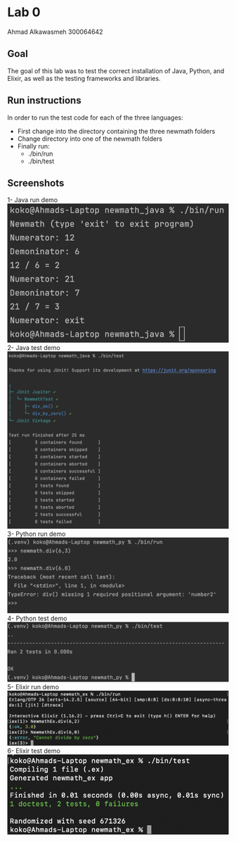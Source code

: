 # Lab 0
Ahmad Alkawasmeh 
300064642
## Goal
The goal of this lab was to test the correct installation of Java, Python, and Elixir, as well as the testing frameworks and libraries. 

## Run instructions

In order to run the test code for each of the three languages: 
- First change into the directory containing the three newmath folders
- Change directory into one of the newmath folders 
- Finally run: 
	- ./bin/run  
	- ./bin/test 


## Screenshots
1- Java run demo
![Java run](https://github.com/ahmadalkawasmeh/seg3103_playground/blob/main/assets/Java_run_SC.png)
2- Java test demo
![Java test](https://github.com/ahmadalkawasmeh/seg3103_playground/blob/main/assets/Java_test_SC.png)
3- Python run demo
![Python run](https://github.com/ahmadalkawasmeh/seg3103_playground/blob/main/assets/Python_run_SC.png)
4- Python test demo
![Python test](https://github.com/ahmadalkawasmeh/seg3103_playground/blob/main/assets/Python_test_SC.png)
5- Elixir run demo
![Elixir run](https://github.com/ahmadalkawasmeh/seg3103_playground/blob/main/assets/Elixir_run_SC.png)
6- Elixir test demo
![Python test](https://github.com/ahmadalkawasmeh/seg3103_playground/blob/main/assets/Elixir_test_SC.png)
